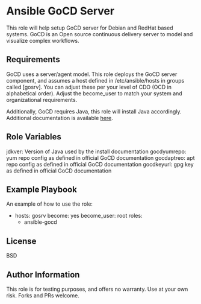 Ansible GoCD Server
===================

This role will help setup GoCD server for Debian and RedHat based systems. GoCD is an Open source continuous delivery server to model and visualize complex workflows.

Requirements
------------

GoCD uses a server/agent model. This role deploys the GoCD server component, and assumes a host defined in /etc/ansible/hosts in groups called [gosrv]. You can adjust these per your level of CDO (OCD in alphabetical order). Adjust the become_user to match your system and organizational requirements.

Additionally, GoCD requires Java, this role will install Java accordingly. Additional documentation is available [here](https://docs.go.cd/current/installation/install/server/linux.html).

Role Variables
--------------

jdkver: Version of Java used by the install documentation
gocdyumrepo: yum repo config as defined in official GoCD documentation
gocdaptreo: apt repo config as defined in official GoCD documentation
gocdkeyurl: gpg key as defined in official GoCD documentation


Example Playbook
----------------

An example of how to use the role:

- hosts: gosrv
  become: yes
  become_user: root
  roles:
     - ansible-gocd
	 
License
-------

BSD

Author Information
------------------

This role is for testing purposes, and offers no warranty. Use at your own risk. Forks and PRs welcome.
